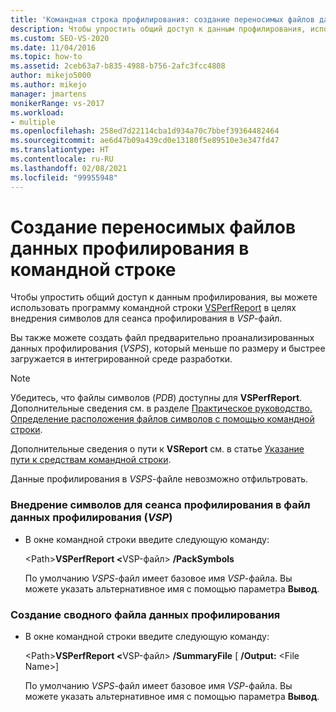 ```yaml
---
title: 'Командная строка профилирования: создание переносимых файлов данных'
description: Чтобы упростить общий доступ к данным профилирования, используйте программу командной строки VSPerfReport в целях внедрения символов для сеанса профилирования в VSP-файл.
ms.custom: SEO-VS-2020
ms.date: 11/04/2016
ms.topic: how-to
ms.assetid: 2ceb63a7-b835-4988-b756-2afc3fcc4808
author: mikejo5000
ms.author: mikejo
manager: jmartens
monikerRange: vs-2017
ms.workload:
- multiple
ms.openlocfilehash: 258ed7d22114cba1d934a70c7bbef39364482464
ms.sourcegitcommit: ae6d47b09a439cd0e13180f5e89510e3e347fd47
ms.translationtype: HT
ms.contentlocale: ru-RU
ms.lasthandoff: 02/08/2021
ms.locfileid: "99955948"
---
```

# <a name="create-portable-profiling-data-files-from-the-command-line"></a>Создание переносимых файлов данных профилирования в командной строке
Чтобы упростить общий доступ к данным профилирования, вы можете использовать программу командной строки [VSPerfReport](../profiling/vsperfreport.md) в целях внедрения символов для сеанса профилирования в *VSP*-файл.

 Вы также можете создать файл предварительно проанализированных данных профилирования (*VSPS*), который меньше по размеру и быстрее загружается в интегрированной среде разработки.

> [!NOTE]
> Убедитесь, что файлы символов (*PDB*) доступны для **VSPerfReport**. Дополнительные сведения см. в разделе [Практическое руководство. Определение расположения файлов символов с помощью командной строки](../profiling/how-to-specify-symbol-file-locations-from-the-command-line.md).
>
> Дополнительные сведения о пути к **VSReport** см. в статье [Указание пути к средствам командной строки](../profiling/specifying-the-path-to-profiling-tools-command-line-tools.md).
>
> Данные профилирования в *VSPS*-файле невозможно отфильтровать.

### <a name="to-embed-the-symbols-for-a-profiling-run-into-a-profiling-data-vsp-file"></a>Внедрение символов для сеанса профилирования в файл данных профилирования (*VSP*)

- В окне командной строки введите следующую команду:

   \<Path><strong>VSPerfReport \<</strong>VSP-файл> **/PackSymbols**

   По умолчанию *VSPS*-файл имеет базовое имя *VSP*-файла. Вы можете указать альтернативное имя с помощью параметра **Вывод**.

### <a name="to-create-a-summary-profiling-data-file"></a>Создание сводного файла данных профилирования

- В окне командной строки введите следующую команду:

   \<Path><strong>VSPerfReport \<</strong>VSP-файл> **/SummaryFile** [ **/Output:** \<File Name>]

   По умолчанию *VSPS*-файл имеет базовое имя *VSP*-файла. Вы можете указать альтернативное имя с помощью параметра **Вывод**.
